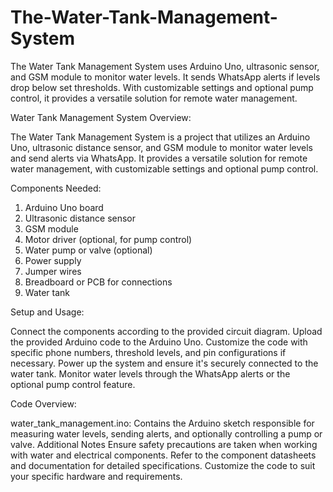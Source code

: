 # The-Water-Tank-Management-System
   The Water Tank Management System uses Arduino Uno, ultrasonic sensor, and GSM module to monitor water levels. It sends WhatsApp alerts if levels drop below set thresholds. With customizable settings and optional pump control, it provides a versatile solution for remote water management.

Water Tank Management System
Overview:


The Water Tank Management System is a project that utilizes an Arduino Uno, ultrasonic distance sensor, and GSM module to monitor water levels and send alerts via WhatsApp. It provides a versatile solution for remote water management, with customizable settings and optional pump control.

Components Needed:


1. Arduino Uno board
2. Ultrasonic distance sensor
3. GSM module
4. Motor driver (optional, for pump control)
5. Water pump or valve (optional)
6. Power supply
7. Jumper wires
8. Breadboard or PCB for connections
9. Water tank


Setup and Usage:


Connect the components according to the provided circuit diagram.
Upload the provided Arduino code to the Arduino Uno.
Customize the code with specific phone numbers, threshold levels, and pin configurations if necessary.
Power up the system and ensure it's securely connected to the water tank.
Monitor water levels through the WhatsApp alerts or the optional pump control feature.


Code Overview:


water_tank_management.ino: Contains the Arduino sketch responsible for measuring water levels, sending alerts, and optionally controlling a pump or valve.
Additional Notes
Ensure safety precautions are taken when working with water and electrical components.
Refer to the component datasheets and documentation for detailed specifications.
Customize the code to suit your specific hardware and requirements.







